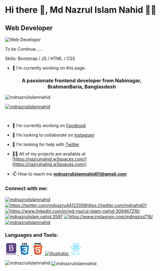 # Hi there 👋, Md Nazrul Islam Nahid 👦👦
## Web Developer
![Web Developer](https://scontent.fdac92-1.fna.fbcdn.net/v/t1.6435-9/s206x206/186238741_112492617681213_3245810992003522338_n.jpg?_nc_cat=103&ccb=1-5&_nc_sid=da31f3&_nc_ohc=5zJ7gInpdZIAX_XvY_t&_nc_oc=AQnTYIaY-YjiOc14fKUMs0aI1PXePEBBDpAj640psMrLqLZaWrgHFGzJOVoQEVYiGFY&_nc_ht=scontent.fdac92-1.fna&oh=bca0a46fed2eb02d87bc221ecc5a8b42&oe=6153F2C8)

To be Continue......

Skills: Bootstrap / JS / HTML / CSS

- 🔭 I’m currently working on this page. 
<h3 align="center">A passionate frontend developer from Nabinagar, BrahmanBaria, Banglasdesh</h3>

<p align="left"> <img src="https://komarev.com/ghpvc/?username=mdnazrulislamnahid&label=Profile%20views&color=0e75b6&style=flat" alt="mdnazrulislamnahid" /> </p>

<p align="left"> <a href="https://github.com/ryo-ma/github-profile-trophy"><img src="https://github-profile-trophy.vercel.app/?username=mdnazrulislamnahid" alt="mdnazrulislamnahid" /></a> </p>

<p align="left"> <a href="" target="blank"><img src="https://img.shields.io/twitter/follow/https://twitter.com/mdnazru44122059https://twitter.com/mdnahid01?logo=twitter&style=for-the-badge" alt="" /></a> </p>

- 🔭 I’m currently working on [Facebook](https://www.facebook.com/mdnazrulislam.nahid.3597)

- 👯 I’m looking to collaborate on [Instagram](https://www.instagram.com/mdnazrul716/)

- 🤝 I’m looking for help with [Twitter](https://twitter.com/mdnahid01)

- 👨‍💻 All of my projects are available at [https://nazrulnahid.w3spaces.com/](https://nazrulnahid.w3spaces.com/)

- 📫 How to reach me **mdnazrulislamnahid01@gmail.com**

<h3 align="left">Connect with me:</h3>
<p align="left">
<a href="https://codepen.io/mdnazrulislamnahid" target="blank"><img align="center" src="https://raw.githubusercontent.com/rahuldkjain/github-profile-readme-generator/master/src/images/icons/Social/codepen.svg" alt="mdnazrulislamnahid" height="30" width="40" /></a>
<a href="https://twitter.com/https://twitter.com/mdnazru44122059https://twitter.com/mdnahid01" target="blank"><img align="center" src="https://raw.githubusercontent.com/rahuldkjain/github-profile-readme-generator/master/src/images/icons/Social/twitter.svg" alt="https://twitter.com/mdnazru44122059https://twitter.com/mdnahid01" height="30" width="40" /></a>
<a href="https://linkedin.com/in/https://www.linkedin.com/in/md-nazrul-islam-nahid-309467219/" target="blank"><img align="center" src="https://raw.githubusercontent.com/rahuldkjain/github-profile-readme-generator/master/src/images/icons/Social/linked-in-alt.svg" alt="https://www.linkedin.com/in/md-nazrul-islam-nahid-309467219/" height="30" width="40" /></a>
<a href="https://fb.com/mdnazrulislam.nahid.3597" target="blank"><img align="center" src="https://raw.githubusercontent.com/rahuldkjain/github-profile-readme-generator/master/src/images/icons/Social/facebook.svg" alt="mdnazrulislam.nahid.3597" height="30" width="40" /></a>
<a href="https://instagram.com/https://www.instagram.com/mdnazrul716/" target="blank"><img align="center" src="https://raw.githubusercontent.com/rahuldkjain/github-profile-readme-generator/master/src/images/icons/Social/instagram.svg" alt="https://www.instagram.com/mdnazrul716/" height="30" width="40" /></a>
<a href="https://dribbble.com/mdnazrulislamnahid" target="blank"><img align="center" src="https://raw.githubusercontent.com/rahuldkjain/github-profile-readme-generator/master/src/images/icons/Social/dribbble.svg" alt="mdnazrulislamnahid" height="30" width="40" /></a>
</p>

<h3 align="left">Languages and Tools:</h3>
<p align="left"> <a href="https://getbootstrap.com" target="_blank"> <img src="https://raw.githubusercontent.com/devicons/devicon/master/icons/bootstrap/bootstrap-plain-wordmark.svg" alt="bootstrap" width="40" height="40"/> </a> <a href="https://www.w3schools.com/css/" target="_blank"> <img src="https://raw.githubusercontent.com/devicons/devicon/master/icons/css3/css3-original-wordmark.svg" alt="css3" width="40" height="40"/> </a> <a href="https://www.w3.org/html/" target="_blank"> <img src="https://raw.githubusercontent.com/devicons/devicon/master/icons/html5/html5-original-wordmark.svg" alt="html5" width="40" height="40"/> </a> <a href="https://www.adobe.com/in/products/illustrator.html" target="_blank"> <img src="https://www.vectorlogo.zone/logos/adobe_illustrator/adobe_illustrator-icon.svg" alt="illustrator" width="40" height="40"/> </a> <a href="https://reactjs.org/" target="_blank"> <img src="https://raw.githubusercontent.com/devicons/devicon/master/icons/react/react-original-wordmark.svg" alt="react" width="40" height="40"/> </a> </p>


<p><img align="left" src="https://github-readme-stats.vercel.app/api/top-langs?username=mdnazrulislamnahid&show_icons=true&locale=en&layout=compact" alt="mdnazrulislamnahid" /></p>

<p>&nbsp;<img align="center" src="https://github-readme-stats.vercel.app/api?username=mdnazrulislamnahid&show_icons=true&locale=en" alt="mdnazrulislamnahid" /></p>

